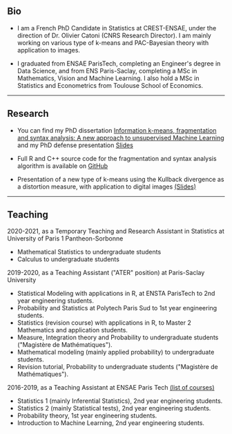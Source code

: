 ## Bio

* I am a French PhD Candidate in Statistics at CREST-ENSAE, under the direction of Dr. Olivier Catoni (CNRS Research Director). 
I am mainly working on various type of k-means and PAC-Bayesian theory with application to images. 


* I graduated from ENSAE ParisTech, completing an Engineer's degree in Data Science, and from ENS Paris-Saclay, completing a MSc in Mathematics, Vision and Machine Learning. 
I also hold a MSc in Statistics and Econometrics from Toulouse School of Economics.

---

## Research
* You can find my PhD dissertation 
<a href="papers/thesis.pdf" target="_blank">Information k-means, fragmentation and syntax analysis: A new approach to unsupervised Machine Learning</a>
and my PhD defense presentation <a href="papers/slides\_phd.pdf" target="_blank">Slides</a>

* Full R and C++ source code for the fragmentation and syntax analysis algorithm is available on  <a href="https://github.com/GautierAppert/PatchProcess">GitHub</a> 

* Presentation of a new type of k-means using the Kullback divergence as a distortion measure, with application to digital images 
<a href="papers/information_kmeans.pdf">(Slides)</a>

---

## Teaching

2020-2021, as a Temporary Teaching and Research Assistant in Statistics at 
University of Paris 1 Pantheon-Sorbonne

* Mathematical Statistics to undergraduate students
* Calculus to undergraduate students

2019-2020, as a Teaching Assistant ("ATER" position) at Paris-Saclay University

* Statistical Modeling with applications in R, at ENSTA ParisTech to 2nd year engineering students.
* Probability and Statistics at Polytech Paris Sud to 1st year engineering students. 
* Statistics (revision course) with applications in R, to Master 2 Mathematics and application students. 
* Measure, Integration theory and Probability to undergraduate students ("Magistère de Mathématiques").
* Mathematical modeling (mainly applied probability) to undergraduate students.
* Revision tutorial, Probability to undergraduate students ("Magistère de Mathématiques").

2016-2019, as a Teaching Assistant at ENSAE Paris Tech 
<a href="teaching/teaching_assistant.pdf" target="_blank">(list of courses)</a>

* Statistics 1 (mainly Inferential Statistics), 2nd year engineering students.
* Statistics 2 (mainly Statistical tests), 2nd year engineering students.
* Probability theory, 1st year engineering students.
* Introduction to Machine Learning, 2nd year engineering students.

